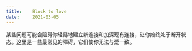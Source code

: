 ```yaml
---
title:    Block to love
date:     2021-03-05
---
```


某些问题可能会阻碍你轻易地建立新连接和加深现有连接，让你始终处于断开状态。这里是一些最常见的障碍，它们使你无法与爱一致。

